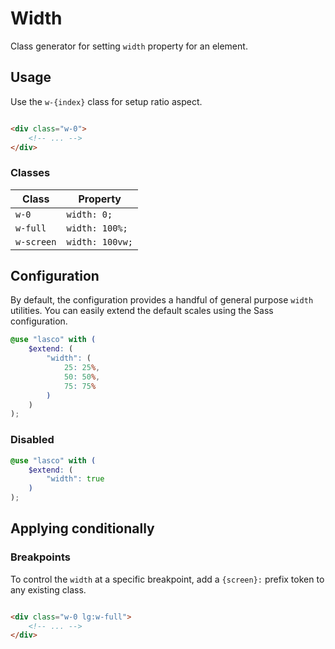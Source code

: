 # Width

Class generator for setting `width` property for an element.

## Usage

Use the `w-{index}` class for setup ratio aspect.

```html

<div class="w-0">
    <!-- ... -->
</div>
```

### Classes

| Class      | Property        |
|------------|-----------------|
| `w-0`      | `width: 0;`     |
| `w-full`   | `width: 100%;`  |
| `w-screen` | `width: 100vw;` |

## Configuration

By default, the configuration provides a handful of general purpose `width` utilities. You can easily extend the default
scales using the Sass configuration.

```scss
@use "lasco" with (
    $extend: (
        "width": (
            25: 25%,
            50: 50%,
            75: 75%
        )
    )
);
```

### Disabled

```scss
@use "lasco" with (
    $extend: (
        "width": true
    )
);
```

## Applying conditionally

### Breakpoints

To control the `width` at a specific breakpoint, add a `{screen}:` prefix token to any existing class.

```html

<div class="w-0 lg:w-full">
    <!-- ... -->
</div>
```
